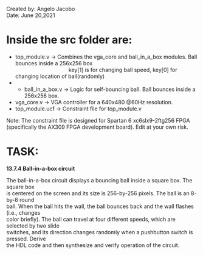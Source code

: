 Created by: Angelo Jacobo   
Date: June 20,2021  

# Inside the src folder are:
* top_module.v -> Combines the vga_core and ball_in_a_box modules. Ball bounces inside a 256x256 box  
&emsp;&emsp;&emsp;&emsp;&emsp;&emsp;&emsp;&emsp;&emsp;&emsp;key[1] is for changing  ball speed, key[0] for changing location of ball(randomly)  
* * ball_in_a_box.v -> Logic for self-bouncing ball. Ball bounces inside a 256x256 box.  
* vga_core.v -> VGA controller for a 640x480 @60Hz resolution.  
* top_module.ucf -> Constraint file for top_module.v  

Note: The constraint file is designed for Spartan 6 xc6slx9-2ftg256 FPGA (specifically the AX309 FPGA development board). Edit at your own risk.  

# TASK:
**13.7.4 Ball-in-a-box circuit**
 
The ball-in-a-box circuit displays a bouncing ball inside a square box. The square box   
is centered on the screen and its size is 256-by-256 pixels. The ball is an 8-by-8 round   
ball. When the ball hits the wall, the ball bounces back and the wall flashes (i.e., changes   
color briefly). The ball can travel at four different speeds, which are selected by two slide  
switches, and its direction changes randomly when a pushbutton switch is pressed. Derive   
the HDL code and then synthesize and verify operation of the circuit.  
  
